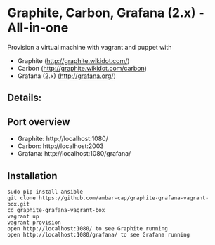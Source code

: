 # Graphite, Carbon, Grafana (2.x) - All-in-one

Provision a virtual machine with vagrant and puppet with

* Graphite (http://graphite.wikidot.com/)
* Carbon (http://graphite.wikidot.com/carbon)
* Grafana (2.x) (http://grafana.org/)

## Details:

## Port overview
* Graphite: http://localhost:1080/
* Carbon: http://localhost:2003
* Grafana: http://localhost:1080/grafana/


## Installation

```
sudo pip install ansible
git clone https://github.com/ambar-cap/graphite-grafana-vagrant-box.git
cd graphite-grafana-vagrant-box
vagrant up
vagrant provision
open http://localhost:1080/ to see Graphite running
open http://localhost:1080/grafana/ to see Grafana running
```
